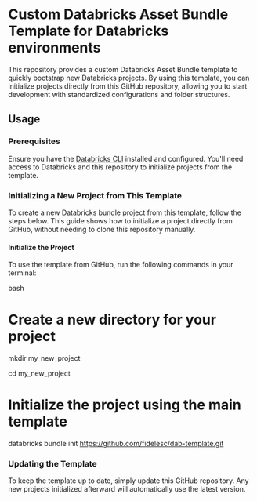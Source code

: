 # Custom Databricks Asset Bundle Template for Databricks environments

This repository provides a custom Databricks Asset Bundle template to quickly bootstrap new Databricks projects. By using this template, you can initialize projects directly from this GitHub repository, allowing you to start development with standardized configurations and folder structures.

## Usage

### Prerequisites

Ensure you have the [Databricks CLI](https://docs.databricks.com/aws/en/dev-tools/cli/install) installed and configured. You'll need access to Databricks and this repository to initialize projects from the template.


### Initializing a New Project from This Template

To create a new Databricks bundle project from this template, follow the steps below. This guide shows how to initialize a project directly from GitHub, without needing to clone this repository manually.

#### Initialize the Project

To use the template from GitHub, run the following commands in your terminal:

bash
# Create a new directory for your project

mkdir my_new_project

cd my_new_project

# Initialize the project using the main template
databricks bundle init https://github.com/fidelesc/dab-template.git

### Updating the Template

To keep the template up to date, simply update this GitHub repository. Any new projects initialized afterward will automatically use the latest version.
